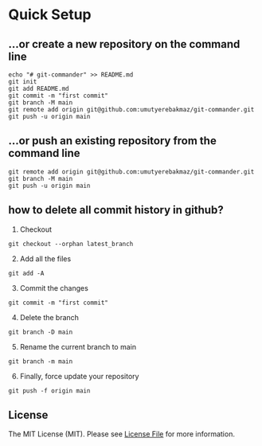 

# Quick Setup

## …or create a new repository on the command line
```
echo "# git-commander" >> README.md
git init
git add README.md
git commit -m "first commit"
git branch -M main
git remote add origin git@github.com:umutyerebakmaz/git-commander.git
git push -u origin main
```

## …or push an existing repository from the command line

```
git remote add origin git@github.com:umutyerebakmaz/git-commander.git
git branch -M main
git push -u origin main
```

## how to delete all commit history in github?

1. Checkout
```
git checkout --orphan latest_branch
```

2. Add all the files
```
git add -A
```

3. Commit the changes
```
git commit -m "first commit"
```

4. Delete the branch
```
git branch -D main
```

5. Rename the current branch to main
```
git branch -m main
```

6. Finally, force update your repository
```
git push -f origin main
```


## License

The MIT License (MIT). Please see [License File](https://github.com/umutyerebakmaz/git-commander/blob/main/LICENCE) for more information.